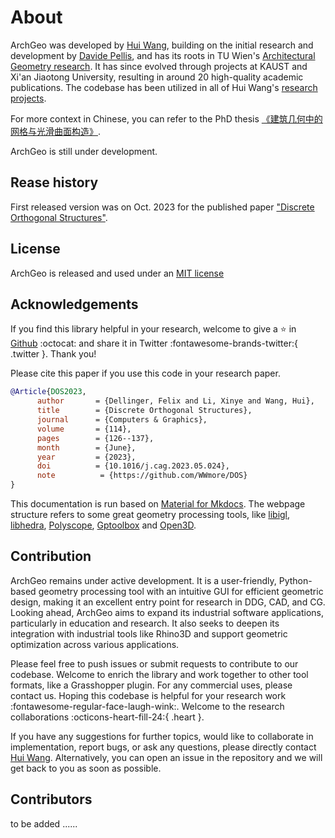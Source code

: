 # About

ArchGeo was developed by [Hui Wang](https://www.huiwang.me/), building on the initial research and development by [Davide Pellis](https://scholar.google.com/citations?user=JnocFM4AAAAJ&hl=en), and has its roots in TU Wien's [Architectural Geometry research](https://www.geometrie.tuwien.ac.at/geom/ig/index.php). It has since evolved through projects at KAUST and Xi'an Jiaotong University, resulting in around 20 high-quality academic publications. 
The codebase has been utilized in all of Hui Wang's [research projects](https://www.huiwang.me/publications/). 

For more context in Chinese, you can refer to the PhD thesis [《建筑几何中的网格与光滑曲面构造》](https://www.huiwang.me/assets/pdf/hui-phd-thesis.pdf).

ArchGeo is still under development. 


## Rease history

First released version was on Oct. 2023 for the published paper ["Discrete Orthogonal Structures"](https://doi.org/10.1016/j.cag.2023.05.024).

## License

ArchGeo is released and used under an [MIT license](https://tlo.mit.edu/learn-about-intellectual-property/software-and-open-source-licensing/open-source-licensing)


## Acknowledgements

If you find this library helpful in your research, welcome to give a :star: in [Github](https://github.com/WWmore/DOS) :octocat: and share it in Twitter :fontawesome-brands-twitter:{ .twitter }. Thank you!

Please cite this paper if you use this code in your research paper.

```bibtex
@Article{DOS2023,
      author       = {Dellinger, Felix and Li, Xinye and Wang, Hui},
      title        = {Discrete Orthogonal Structures},
      journal      = {Computers & Graphics},
      volume       = {114},
      pages        = {126--137},
      month        = {June},
      year         = {2023},
      doi          = {10.1016/j.cag.2023.05.024},
      note          = {https://github.com/WWmore/DOS}
}
```

This documentation is run based on [Material for Mkdocs](https://squidfunk.github.io/mkdocs-material/).
The webpage structure refers to some great geometry processing tools, like [libigl](https://libigl.github.io/libigl-python-bindings/), [libhedra](https://avaxman.github.io/libhedra/), [Polyscope](https://polyscope.run/py/), [Gptoolbox](https://gpytoolbox.org/0.2.0/) and [Open3D](http://www.open3d.org/docs/latest/index.html).

## Contribution

ArchGeo remains under active development. It is a user-friendly, Python-based geometry processing tool with an intuitive GUI for efficient geometric design, making it an excellent entry point for research in DDG, CAD, and CG. 
Looking ahead, ArchGeo aims to expand its industrial software applications, particularly in education and research. It also seeks to deepen its integration with industrial tools like Rhino3D and support geometric optimization across various applications.

Please feel free to push issues or submit requests to contribute to our codebase.
Welcome to enrich the library and work together to other tool formats, like a Grasshopper plugin. For any commercial uses, please contact us.
Hoping this codebase is helpful for your research work :fontawesome-regular-face-laugh-wink:. 
Welcome to the research collaborations :octicons-heart-fill-24:{ .heart }.

If you have any suggestions for further topics, would like to collaborate in implementation, report bugs, or ask any questions, please directly contact [Hui Wang](https://www.huiwang.me/). 
Alternatively, you can open an issue in the repository and we will get back to you as soon as possible.

## Contributors

to be added ......
<!-- -------------------------------------------------------
<span style="font-family:Papyrus; font-size:2em;">[1] 王慧，建筑几何中的网格与光滑曲面构造，大连理工大学博士论文.</span> -->